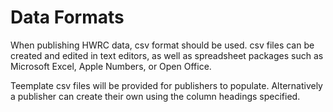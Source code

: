 # Data Formats

When publishing HWRC data, csv format should be used. csv files can be created and edited in text editors, as well as spreadsheet packages such as Microsoft Excel, Apple Numbers, or Open Office.

Teemplate csv files will be provided for publishers to populate. Alternatively a publisher can create their own using the column headings specified.


